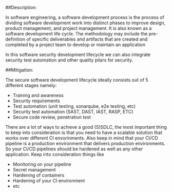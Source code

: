 ##Description:

In software engineering, a software development process is the process of dividing software development
work into distinct phases to improve design, product management, and project management. 
It is also known as a software development life cycle. The methodology may include the 
pre-definition of specific deliverables and artifacts that are created and completed by a 
project team to develop or maintain an application

In this software security development lifecycle we can also integrate security test automation and
other quality pilars for security.

##Mitigation:

The secure software development lifecycle ideally consists out of 5 different stages namely:

* Training and awareness
* Security requirements
* Test automation (unit testing, sonarqube, e2e testing, etc)
* Security test automation (SAST, DAST, IAST, RASP, ETC)
* Secure code review, penetration test

There are a lot of ways to achieve a good (S)SDLC, the most important thing to keep into
consideration is that you need to have a scalable solution that works over different CI
envorinments. Also keep in mind that your CI/CD pipeline is a production environment that
delivers production environments. So your CI/CD pipelines should be hardened as well as any other 
application.  Keep into consideration things like

- Monitoring on your pipeline
- Secret management
- Hardening of containers
- Hardening of your CI environment
- etc
